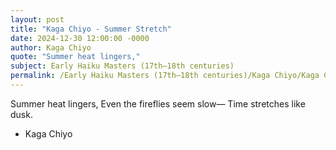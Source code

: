 ```yaml
---
layout: post
title: "Kaga Chiyo - Summer Stretch"
date: 2024-12-30 12:00:00 -0000
author: Kaga Chiyo
quote: "Summer heat lingers,"
subject: Early Haiku Masters (17th–18th centuries)
permalink: /Early Haiku Masters (17th–18th centuries)/Kaga Chiyo/Kaga Chiyo - Summer Stretch
---
```


Summer heat lingers,
Even the fireflies seem slow—
Time stretches like dusk.

- Kaga Chiyo

